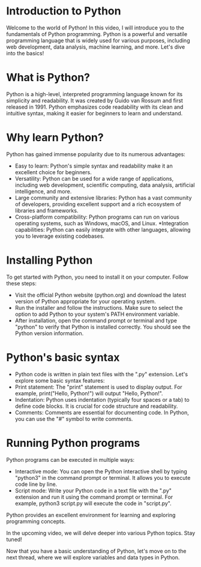 # Introduction to Python

Welcome to the world of Python! In this video, I will introduce you to the fundamentals of Python programming. Python is a powerful and versatile programming language that is widely used for various purposes, including web development, data analysis, machine learning, and more. Let's dive into the basics!

# What is Python?
Python is a high-level, interpreted programming language known for its simplicity and readability. It was created by Guido van Rossum and first released in 1991. Python emphasizes code readability with its clean and intuitive syntax, making it easier for beginners to learn and understand.

# Why learn Python?
Python has gained immense popularity due to its numerous advantages:

* Easy to learn: Python's simple syntax and readability make it an excellent choice for beginners.
* Versatility: Python can be used for a wide range of applications, including web development, scientific computing, data analysis, artificial intelligence, and more.
* Large community and extensive libraries: Python has a vast community of developers, providing excellent support and a rich ecosystem of libraries and frameworks.
* Cross-platform compatibility: Python programs can run on various operating systems, such as Windows, macOS, and Linux.
*Integration capabilities: Python can easily integrate with other languages, allowing you to leverage existing codebases.

# Installing Python
To get started with Python, you need to install it on your computer. Follow these steps:

* Visit the official Python website (python.org) and download the latest version of Python appropriate for your operating system.
* Run the installer and follow the instructions. Make sure to select the option to add Python to your system's PATH environment variable.
* After installation, open the command prompt or terminal and type "python" to verify that Python is installed correctly. You should see the Python version information.

# Python's basic syntax

* Python code is written in plain text files with the ".py" extension. Let's explore some basic syntax features:
* Print statement: The "print" statement is used to display output. For example, print("Hello, Python!") will output "Hello, Python!".
* Indentation: Python uses indentation (typically four spaces or a tab) to define code blocks. It is crucial for code structure and readability.
* Comments: Comments are essential for documenting code. In Python, you can use the "#" symbol to write comments.

# Running Python programs
Python programs can be executed in multiple ways:
* Interactive mode: You can open the Python interactive shell by typing "python3" in the command prompt or terminal. It allows you to execute code line by line.
* Script mode: Write your Python code in a text file with the ".py" extension and run it using the command prompt or terminal. For example, python3 script.py will execute the code in "script.py".

Python provides an excellent environment for learning and exploring programming concepts. 

In the upcoming video, we will delve deeper into various Python topics. Stay tuned!

Now that you have a basic understanding of Python, let's move on to the next thread, where we will explore variables and data types in Python.